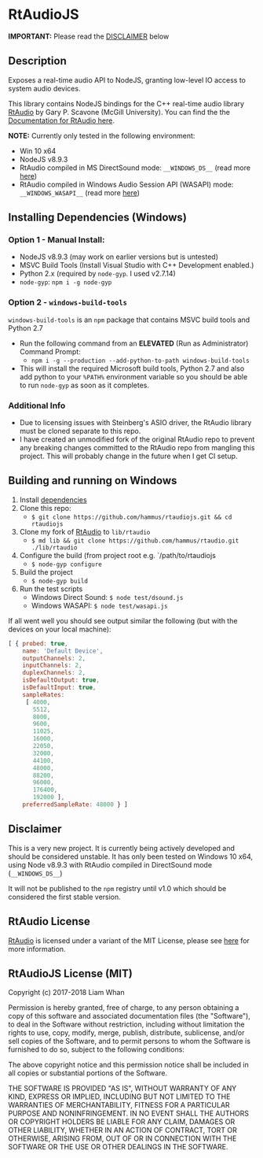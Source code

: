 # RtAudioJS

**IMPORTANT:** Please read the [DISCLAIMER](#disclaimer) below
## Description
Exposes a real-time audio API to NodeJS, granting low-level IO access to system audio devices.

This library contains NodeJS bindings for the C++ real-time audio library [RtAudio](https://github.com/thestk/rtaudio) by Gary P. Scavone (McGill University). You can find the the [Documentation for RtAudio here](https://music.mcgill.ca/~gary/rtaudio).

**NOTE:** Currently only tested in the following environment: 
- Win 10 x64
- NodeJS v8.9.3 
- RtAudio compiled in MS DirectSound mode: `__WINDOWS_DS__` (read more [here](http://www.music.mcgill.ca/~gary/rtaudio/compiling.html))
- RtAudio compiled in Windows Audio Session API (WASAPI) mode: `__WINDOWS_WASAPI__` (read more [here](http://www.music.mcgill.ca/~gary/rtaudio/compiling.html))

## Installing Dependencies (Windows)
### Option 1 - Manual Install:
- NodeJS v8.9.3 (may work on earlier versions but is untested)
- MSVC Build Tools (Install Visual Studio with C++ Development enabled.)
- Python 2.x (required by `node-gyp`. I used v2.7.14)
- `node-gyp`: `npm i -g node-gyp`

### Option 2 - `windows-build-tools`
`windows-build-tools` is an `npm` package that contains MSVC build tools and Python 2.7
- Run the following command from an **ELEVATED** (Run as Administrator) Command Prompt:
    - `npm i -g --production --add-python-to-path windows-build-tools`
- This will install the required Microsoft build tools, Python 2.7 and also add python to your `%PATH%` environment variable so you should be able to run `node-gyp` as soon as it completes.

### Additional Info 
- Due to licensing issues with Steinberg's ASIO driver, the RtAudio library must be cloned separate to this repo. 
- I have created an unmodified fork of the original RtAudio repo to prevent any breaking changes committed to the RtAudio repo from mangling this project. This will probably change in the future when I get CI setup.

## Building and running on Windows
1. Install [dependencies](#dependencies)
2. Clone this repo: 
    - `$ git clone https://github.com/hammus/rtaudiojs.git && cd rtaudiojs` 
3. Clone my fork of [RtAudio](https://github.com/hammus/rtaudio) to `lib/rtaudio`
    - `$ md lib && git clone https://github.com/hammus/rtaudio.git ./lib/rtaudio`
4. Configure the build (from project root e.g. `/path/to/rtaudiojs
    - `$ node-gyp configure`
5. Build the project 
    - `$ node-gyp build`
6. Run the test scripts 
    - Windows Direct Sound: `$ node test/dsound.js`
    - Windows WASAPI: `$ node test/wasapi.js`

If all went well you should see output similar the following (but with the devices on your local machine):
```javascript
[ { probed: true,
    name: 'Default Device',
    outputChannels: 2,
    inputChannels: 2,
    duplexChannels: 2,
    isDefaultOutput: true,
    isDefaultInput: true,
    sampleRates:
     [ 4000,
       5512,
       8000,
       9600,
       11025,
       16000,
       22050,
       32000,
       44100,
       48000,
       88200,
       96000,
       176400,
       192000 ],
    preferredSampleRate: 48000 } ]

```

## Disclaimer
This is a very new project. It is currently being actively developed and should be considered unstable. It has only been tested on Windows 10 x64, using Node v8.9.3 with RtAudio compiled in DirectSound mode (`__WINDOWS_DS__`) 

It will not be published to the `npm` registry until v1.0 which should be considered the first stable version.

## RtAudio License
[RtAudio](https://music.mcgill.ca/~gary/rtaudio) is licensed under a variant of the MIT License, please see [here](http://www.music.mcgill.ca/~gary/rtaudio/license.html) for more information.

## RtAudioJS License (MIT)
Copyright (c) 2017-2018 Liam Whan

Permission is hereby granted, free of charge, to any person obtaining a copy of this software and associated documentation files (the "Software"), to deal in the Software without restriction, including without limitation the rights to use, copy, modify, merge, publish, distribute, sublicense, and/or sell copies of the Software, and to permit persons to whom the Software is furnished to do so, subject to the following conditions:

The above copyright notice and this permission notice shall be included in all copies or substantial portions of the Software.

THE SOFTWARE IS PROVIDED "AS IS", WITHOUT WARRANTY OF ANY KIND, EXPRESS OR IMPLIED, INCLUDING BUT NOT LIMITED TO THE WARRANTIES OF MERCHANTABILITY, FITNESS FOR A PARTICULAR PURPOSE AND NONINFRINGEMENT. IN NO EVENT SHALL THE AUTHORS OR COPYRIGHT HOLDERS BE LIABLE FOR ANY CLAIM, DAMAGES OR OTHER LIABILITY, WHETHER IN AN ACTION OF CONTRACT, TORT OR OTHERWISE, ARISING FROM, OUT OF OR IN CONNECTION WITH THE SOFTWARE OR THE USE OR OTHER DEALINGS IN THE SOFTWARE.
